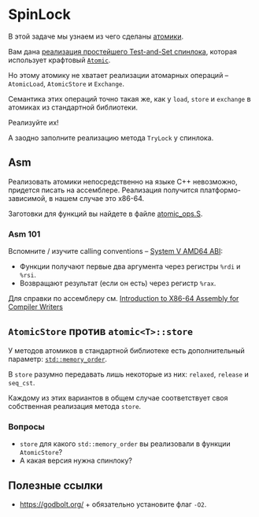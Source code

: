 # SpinLock

В этой задаче мы узнаем из чего сделаны [атомики](https://en.cppreference.com/w/cpp/atomic/atomic).

Вам дана [реализация простейшего Test-and-Set спинлока](spinlock.hpp), которая использует крафтовый [`Atomic`](atomic.hpp).

Но этому атомику не хватает реализации атомарных операций – `AtomicLoad`, `AtomicStore` и `Exchange`.

Семантика этих операций точно такая же, как у `load`, `store` и `exchange` в атомиках из стандартной библиотеки.

Реализуйте их!

А заодно заполните реализацию метода `TryLock` у спинлока.

## Asm

Реализовать атомики непосредственно на языке C++ невозможно, придется писать на ассемблере. Реализация получится платформо-зависимой, в нашем случае это x86-64.

Заготовки для функций вы найдете в файле [atomic_ops.S](atomic_ops.S).

### Asm 101

Вспомните / изучите calling conventions – [System V AMD64 ABI](https://en.wikipedia.org/wiki/X86_calling_conventions#System_V_AMD64_ABI):
- Функции получают первые два аргумента через регистры `%rdi` и `%rsi`.
- Возвращают результат (если он есть) через регистр `%rax`.

Для справки по ассемблеру см. [Introduction to X86-64 Assembly for Compiler Writers](https://web.archive.org/web/20160714182232/https://www3.nd.edu/~dthain/courses/cse40243/fall2015/intel-intro.html)

## `AtomicStore` против `atomic<T>::store`

У методов атомиков в стандартной библиотеке есть дополнительный параметр: [`std::memory_order`](https://en.cppreference.com/w/cpp/atomic/memory_order).

В `store` разумно передавать лишь некоторые из них: `relaxed`, `release` и `seq_cst`.

Каждому из этих вариантов в общем случае соответствует своя собственная реализация метода `store`.

### Вопросы

- `store` для какого `std::memory_order` вы реализовали в функции `AtomicStore`?
- А какая версия нужна спинлоку?

## Полезные ссылки

- https://godbolt.org/ + обязательно установите флаг `-O2`.
